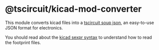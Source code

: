 # @tscircuit/kicad-mod-converter

This module converts kicad files into a [tscircuit soup json](https://docs.tscircuit.com/quickstart), an easy-to-use JSON format for electronics.

You should read about the [kicad sexpr syntax](https://dev-docs.kicad.org/en/file-formats/sexpr-intro/) to understand how to read the footprint files.
